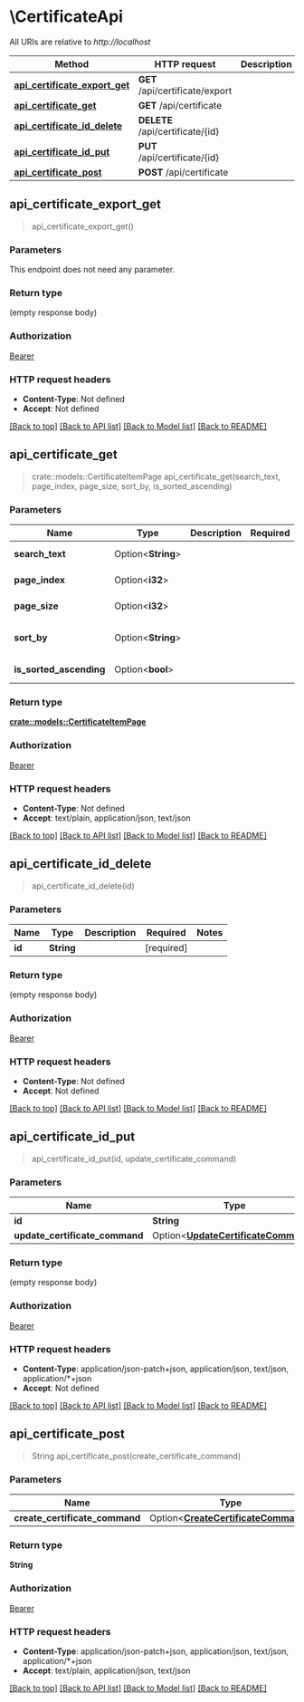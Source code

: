 # \CertificateApi

All URIs are relative to *http://localhost*

Method | HTTP request | Description
------------- | ------------- | -------------
[**api_certificate_export_get**](CertificateApi.md#api_certificate_export_get) | **GET** /api/certificate/export | 
[**api_certificate_get**](CertificateApi.md#api_certificate_get) | **GET** /api/certificate | 
[**api_certificate_id_delete**](CertificateApi.md#api_certificate_id_delete) | **DELETE** /api/certificate/{id} | 
[**api_certificate_id_put**](CertificateApi.md#api_certificate_id_put) | **PUT** /api/certificate/{id} | 
[**api_certificate_post**](CertificateApi.md#api_certificate_post) | **POST** /api/certificate | 



## api_certificate_export_get

> api_certificate_export_get()


### Parameters

This endpoint does not need any parameter.

### Return type

 (empty response body)

### Authorization

[Bearer](../README.md#Bearer)

### HTTP request headers

- **Content-Type**: Not defined
- **Accept**: Not defined

[[Back to top]](#) [[Back to API list]](../README.md#documentation-for-api-endpoints) [[Back to Model list]](../README.md#documentation-for-models) [[Back to README]](../README.md)


## api_certificate_get

> crate::models::CertificateItemPage api_certificate_get(search_text, page_index, page_size, sort_by, is_sorted_ascending)


### Parameters


Name | Type | Description  | Required | Notes
------------- | ------------- | ------------- | ------------- | -------------
**search_text** | Option<**String**> |  |  |[default to ]
**page_index** | Option<**i32**> |  |  |[default to 0]
**page_size** | Option<**i32**> |  |  |[default to 50]
**sort_by** | Option<**String**> |  |  |[default to Name]
**is_sorted_ascending** | Option<**bool**> |  |  |[default to true]

### Return type

[**crate::models::CertificateItemPage**](CertificateItemPage.md)

### Authorization

[Bearer](../README.md#Bearer)

### HTTP request headers

- **Content-Type**: Not defined
- **Accept**: text/plain, application/json, text/json

[[Back to top]](#) [[Back to API list]](../README.md#documentation-for-api-endpoints) [[Back to Model list]](../README.md#documentation-for-models) [[Back to README]](../README.md)


## api_certificate_id_delete

> api_certificate_id_delete(id)


### Parameters


Name | Type | Description  | Required | Notes
------------- | ------------- | ------------- | ------------- | -------------
**id** | **String** |  | [required] |

### Return type

 (empty response body)

### Authorization

[Bearer](../README.md#Bearer)

### HTTP request headers

- **Content-Type**: Not defined
- **Accept**: Not defined

[[Back to top]](#) [[Back to API list]](../README.md#documentation-for-api-endpoints) [[Back to Model list]](../README.md#documentation-for-models) [[Back to README]](../README.md)


## api_certificate_id_put

> api_certificate_id_put(id, update_certificate_command)


### Parameters


Name | Type | Description  | Required | Notes
------------- | ------------- | ------------- | ------------- | -------------
**id** | **String** |  | [required] |
**update_certificate_command** | Option<[**UpdateCertificateCommand**](UpdateCertificateCommand.md)> |  |  |

### Return type

 (empty response body)

### Authorization

[Bearer](../README.md#Bearer)

### HTTP request headers

- **Content-Type**: application/json-patch+json, application/json, text/json, application/*+json
- **Accept**: Not defined

[[Back to top]](#) [[Back to API list]](../README.md#documentation-for-api-endpoints) [[Back to Model list]](../README.md#documentation-for-models) [[Back to README]](../README.md)


## api_certificate_post

> String api_certificate_post(create_certificate_command)


### Parameters


Name | Type | Description  | Required | Notes
------------- | ------------- | ------------- | ------------- | -------------
**create_certificate_command** | Option<[**CreateCertificateCommand**](CreateCertificateCommand.md)> |  |  |

### Return type

**String**

### Authorization

[Bearer](../README.md#Bearer)

### HTTP request headers

- **Content-Type**: application/json-patch+json, application/json, text/json, application/*+json
- **Accept**: text/plain, application/json, text/json

[[Back to top]](#) [[Back to API list]](../README.md#documentation-for-api-endpoints) [[Back to Model list]](../README.md#documentation-for-models) [[Back to README]](../README.md)

